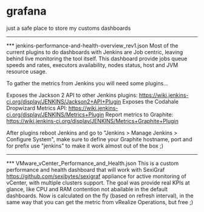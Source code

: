 # grafana
just a safe place to store my customs dashboards

------------------------------------------------------------------------
***	jenkins-performance-and-health-overview_rev1.json
Most of the current plugins to do dashboards with Jenkins are Job centric, leaving behind live monitoring the tool itself. This dashboard provide jobs queue speeds and rates, executors availability, nodes status, host and JVM resource usage.

To gather the metrics from Jenkins you will need some plugins...

Exposes the Jackson 2 API to other Jenkins plugins: https://wiki.jenkins-ci.org/display/JENKINS/Jackson2+API+Plugin Exposes the Codahale Dropwizard Metrics API: https://wiki.jenkins-ci.org/display/JENKINS/Metrics+Plugin Report metrics to Graphite: https://wiki.jenkins-ci.org/display/JENKINS/Metrics+Graphite+Plugin

After plugins reboot Jenkins and go to "Jenkins > Manage Jenkins > Configure System", make sure to define your Graphite hostname, port and for prefix use "jenkins" to make it work almost out of the box ;)

------------------------------------------------------------------------
*** VMware_vCenter_Performance_and_Health.json
This is a custom performance and health dashboard that will work with SexiGraf https://github.com/sexibytes/sexigraf appliance for active monitoring of vCenter, with multiple clusters support. The goal was provide real KPIs at glance, like CPU and RAM contention not abailable in the default dashboards. Now is calculated on the fly (based on refresh interval), in the same way that you can get the metric from vRealize Operations, but free ;)
